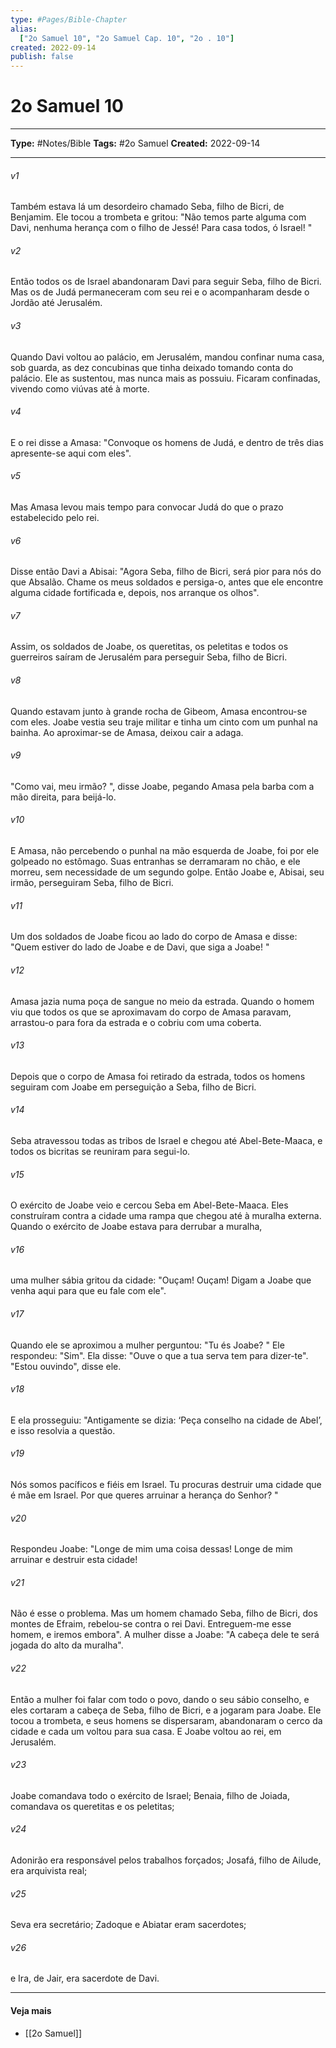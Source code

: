 ```yaml
---
type: #Pages/Bible-Chapter
alias:
  ["2o Samuel 10", "2o Samuel Cap. 10", "2o . 10"]
created: 2022-09-14
publish: false
---
```


# 2o Samuel 10

---

**Type:** #Notes/Bible
**Tags:** #2o Samuel
**Created:** 2022-09-14

---

###### v1
Também estava lá um desordeiro chamado Seba, filho de Bicri, de Benjamim. Ele tocou a trombeta e gritou: "Não temos parte alguma com Davi, nenhuma herança com o filho de Jessé! Para casa todos, ó Israel! "
###### v2
Então todos os de Israel abandonaram Davi para seguir Seba, filho de Bicri. Mas os de Judá permaneceram com seu rei e o acompanharam desde o Jordão até Jerusalém.
###### v3
Quando Davi voltou ao palácio, em Jerusalém, mandou confinar numa casa, sob guarda, as dez concubinas que tinha deixado tomando conta do palácio. Ele as sustentou, mas nunca mais as possuiu. Ficaram confinadas, vivendo como viúvas até à morte.
###### v4
E o rei disse a Amasa: "Convoque os homens de Judá, e dentro de três dias apresente-se aqui com eles".
###### v5
Mas Amasa levou mais tempo para convocar Judá do que o prazo estabelecido pelo rei.
###### v6
Disse então Davi a Abisai: "Agora Seba, filho de Bicri, será pior para nós do que Absalão. Chame os meus soldados e persiga-o, antes que ele encontre alguma cidade fortificada e, depois, nos arranque os olhos".
###### v7
Assim, os soldados de Joabe, os queretitas, os peletitas e todos os guerreiros saíram de Jerusalém para perseguir Seba, filho de Bicri.
###### v8
Quando estavam junto à grande rocha de Gibeom, Amasa encontrou-se com eles. Joabe vestia seu traje militar e tinha um cinto com um punhal na bainha. Ao aproximar-se de Amasa, deixou cair a adaga.
###### v9
"Como vai, meu irmão? ", disse Joabe, pegando Amasa pela barba com a mão direita, para beijá-lo.
###### v10
E Amasa, não percebendo o punhal na mão esquerda de Joabe, foi por ele golpeado no estômago. Suas entranhas se derramaram no chão, e ele morreu, sem necessidade de um segundo golpe. Então Joabe e, Abisai, seu irmão, perseguiram Seba, filho de Bicri.
###### v11
Um dos soldados de Joabe ficou ao lado do corpo de Amasa e disse: "Quem estiver do lado de Joabe e de Davi, que siga a Joabe! "
###### v12
Amasa jazia numa poça de sangue no meio da estrada. Quando o homem viu que todos os que se aproximavam do corpo de Amasa paravam, arrastou-o para fora da estrada e o cobriu com uma coberta.
###### v13
Depois que o corpo de Amasa foi retirado da estrada, todos os homens seguiram com Joabe em perseguição a Seba, filho de Bicri.
###### v14
Seba atravessou todas as tribos de Israel e chegou até Abel-Bete-Maaca, e todos os bicritas se reuniram para segui-lo.
###### v15
O exército de Joabe veio e cercou Seba em Abel-Bete-Maaca. Eles construíram contra a cidade uma rampa que chegou até à muralha externa. Quando o exército de Joabe estava para derrubar a muralha,
###### v16
uma mulher sábia gritou da cidade: "Ouçam! Ouçam! Digam a Joabe que venha aqui para que eu fale com ele".
###### v17
Quando ele se aproximou a mulher perguntou: "Tu és Joabe? " Ele respondeu: "Sim". Ela disse: "Ouve o que a tua serva tem para dizer-te". "Estou ouvindo", disse ele.
###### v18
E ela prosseguiu: "Antigamente se dizia: ‘Peça conselho na cidade de Abel’, e isso resolvia a questão.
###### v19
Nós somos pacíficos e fiéis em Israel. Tu procuras destruir uma cidade que é mãe em Israel. Por que queres arruinar a herança do Senhor? "
###### v20
Respondeu Joabe: "Longe de mim uma coisa dessas! Longe de mim arruinar e destruir esta cidade!
###### v21
Não é esse o problema. Mas um homem chamado Seba, filho de Bicri, dos montes de Efraim, rebelou-se contra o rei Davi. Entreguem-me esse homem, e iremos embora". A mulher disse a Joabe: "A cabeça dele te será jogada do alto da muralha".
###### v22
Então a mulher foi falar com todo o povo, dando o seu sábio conselho, e eles cortaram a cabeça de Seba, filho de Bicri, e a jogaram para Joabe. Ele tocou a trombeta, e seus homens se dispersaram, abandonaram o cerco da cidade e cada um voltou para sua casa. E Joabe voltou ao rei, em Jerusalém.
###### v23
Joabe comandava todo o exército de Israel; Benaia, filho de Joiada, comandava os queretitas e os peletitas;
###### v24
Adonirão era responsável pelos trabalhos forçados; Josafá, filho de Ailude, era arquivista real;
###### v25
Seva era secretário; Zadoque e Abiatar eram sacerdotes;
###### v26
e Ira, de Jair, era sacerdote de Davi.


---

#### Veja mais

- [[2o Samuel]]
